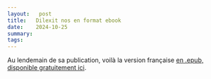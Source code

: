 ```yaml
---
layout:   post
title:   Dilexit nos en format ebook
date:    2024-10-25
summary:  
tags: 
---
```


Au lendemain de sa publication, voilà la version française [en .epub, disponible gratuitement ici](/images/Dilexit-nos.epub).
